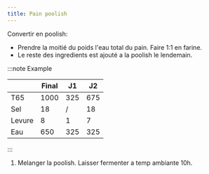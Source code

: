 ```yaml
---
title: Pain poolish
---
```


Convertir en poolish:

- Prendre la moitié du poids l'eau total du pain. Faire 1:1 en farine.
- Le reste des ingredients est ajouté a la poolish le lendemain.

:::note Example

|        | Final | J1  | J2  |
| ------ | ----- | --- | --- |
| T65    | 1000  | 325 | 675 |
| Sel    | 18    | /   | 18  |
| Levure | 8     | 1   | 7   |
| Eau    | 650   | 325 | 325 |

:::

1. Melanger la poolish. Laisser fermenter a temp ambiante 10h.
